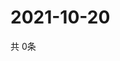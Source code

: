 # 2021-10-20
  共 0条

  <!-- BEGIN -->
  <!-- 最后更新时间Wed Oct 20 2021 22:02:58 GMT+0000 (Coordinated Universal Time) -->
  
  <!-- END -->
  
  